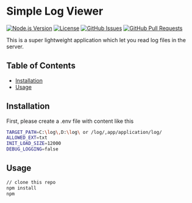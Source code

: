 # Simple Log Viewer

[![Node.js Version](https://img.shields.io/node/v/package-name.svg)](https://nodejs.org/en/)
[![License](https://img.shields.io/badge/License-MIT-blue.svg)](https://opensource.org/licenses/MIT)
[![GitHub Issues](https://img.shields.io/github/issues/username/repository.svg)](https://github.com/username/repository/issues)
[![GitHub Pull Requests](https://img.shields.io/github/issues-pr/username/repository.svg)](https://github.com/username/repository/pulls)

This is a super lightweight application which let you read log files in the server.

## Table of Contents

- [Installation](#installation)
- [Usage](#usage)

## Installation
First, please create a .env  file with content like this 
```bash
TARGET_PATH=C:\log\,D:\log\ or /log/,app/application/log/
ALLOWED_EXT=txt
INIT_LOAD_SIZE=12000
DEBUG_LOGGING=false
```

## Usage
```bash
// clone this repo
npm install
npm
```